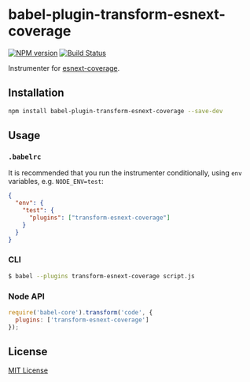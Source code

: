 # babel-plugin-transform-esnext-coverage

[![NPM version](http://img.shields.io/npm/v/babel-plugin-transform-esnext-coverage.svg)](https://www.npmjs.org/package/babel-plugin-transform-esnext-coverage)
[![Build Status](https://travis-ci.org/esnext-coverage/babel-plugin-transform-esnext-coverage.svg?branch=master)](https://travis-ci.org/esnext-coverage/babel-plugin-transform-esnext-coverage)

Instrumenter for [esnext-coverage](https://github.com/esnext-coverage/esnext-coverage).


## Installation

```sh
npm install babel-plugin-transform-esnext-coverage --save-dev
```

## Usage

### `.babelrc`

It is recommended that you run the instrumenter conditionally, using `env` variables, e.g. `NODE_ENV=test`:

```json
{
  "env": {
    "test": {
      "plugins": ["transform-esnext-coverage"]
    }
  }
}
```

### CLI

```sh
$ babel --plugins transform-esnext-coverage script.js
```

### Node API

```js
require('babel-core').transform('code', {
  plugins: ['transform-esnext-coverage']
});
```

## License

[MIT License](http://opensource.org/licenses/MIT)
